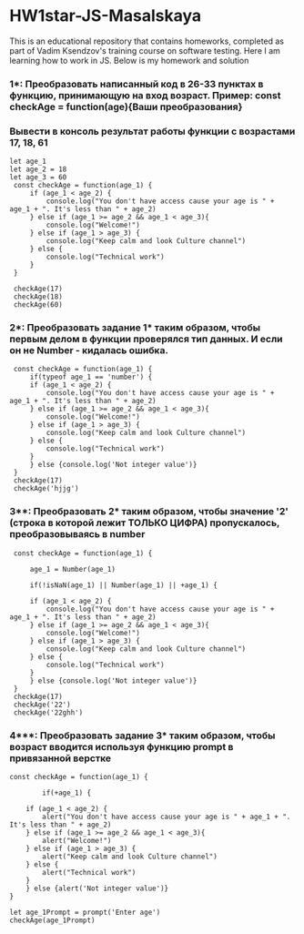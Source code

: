 # HW1star-JS-Masalskaya

This is an educational repository that contains homeworks, completed as part of Vadim Ksendzov's training course on software testing. Here I am learning how to work in JS. Below is my homework and solution

### 1*: Преобразовать написанный код в 26-33 пунктах в функцию, принимающую на вход возраст. Пример: const checkAge = function(age){Ваши преобразования}
### Вывести в консоль результат работы функции с возрастами 17, 18, 61
```
let age_1
let age_2 = 18
let age_3 = 60
 const checkAge = function(age_1) {
     if (age_1 < age_2) {
         console.log("You don't have access cause your age is " + age_1 + ". It's less than " + age_2)
     } else if (age_1 >= age_2 && age_1 < age_3){
         console.log("Welcome!")
     } else if (age_1 > age_3) {
         console.log("Keep calm and look Culture channel")
     } else {
         console.log("Technical work")
     }
 }

 checkAge(17)
 checkAge(18)
 checkAge(60)
```
### 2*: Преобразовать задание 1* таким образом, чтобы первым делом в функции проверялся тип данных. И если он не Number - кидалась ошибка.
```
 const checkAge = function(age_1) {
     if(typeof age_1 == 'number') {
     if (age_1 < age_2) {
         console.log("You don't have access cause your age is " + age_1 + ". It's less than " + age_2)
     } else if (age_1 >= age_2 && age_1 < age_3){
         console.log("Welcome!")
     } else if (age_1 > age_3) {
         console.log("Keep calm and look Culture channel")
     } else {
         console.log("Technical work")
     }
     } else {console.log('Not integer value')}
 }
 checkAge(17)
 checkAge('hjjg')
```
### 3**: Преобразовать 2* таким образом, чтобы значение '2' (строка в которой лежит ТОЛЬКО ЦИФРА) пропускалось, преобразовываясь в number
```
 const checkAge = function(age_1) {

     age_1 = Number(age_1)
    
     if(!isNaN(age_1) || Number(age_1) || +age_1) {

     if (age_1 < age_2) {
         console.log("You don't have access cause your age is " + age_1 + ". It's less than " + age_2)
     } else if (age_1 >= age_2 && age_1 < age_3){
         console.log("Welcome!")
     } else if (age_1 > age_3) {
         console.log("Keep calm and look Culture channel")
     } else {
         console.log("Technical work")
     }
     } else {console.log('Not integer value')}
 }
 checkAge(17)
 checkAge('22')
 checkAge('22ghh')
```
### 4***: Преобразовать задание 3* таким образом, чтобы возраст вводится используя функцию prompt в привязанной верстке
```
const checkAge = function(age_1) {
   
        if(+age_1) {

    if (age_1 < age_2) {
        alert("You don't have access cause your age is " + age_1 + ". It's less than " + age_2)
    } else if (age_1 >= age_2 && age_1 < age_3){
        alert("Welcome!")
    } else if (age_1 > age_3) {
        alert("Keep calm and look Culture channel")
    } else {
        alert("Technical work")
    }
    } else {alert('Not integer value')}
}

let age_1Prompt = prompt('Enter age')
checkAge(age_1Prompt)
```
